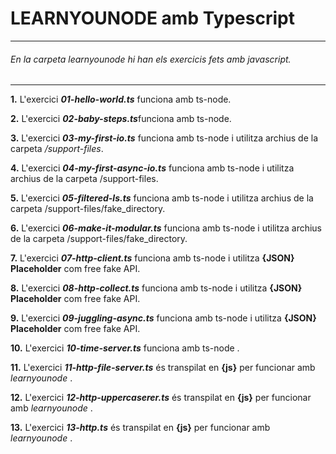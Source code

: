 # LEARNYOUNODE amb Typescript

------------

###### En la carpeta learnyounode hi han els exercicis fets amb javascript.

------------






**1.** L'exercici ***01-hello-world.ts*** funciona amb ts-node.

**2.** L'exercici ***02-baby-steps.ts***funciona amb ts-node.

**3.** L'exercici ***03-my-first-io.ts*** funciona amb ts-node i utilitza archius de la carpeta */support-files*.

**4.** L'exercici ***04-my-first-async-io.ts*** funciona amb ts-node i utilitza archius de la carpeta /support-files.

**5.** L'exercici ***05-filtered-ls.ts*** funciona amb ts-node i utilitza archius de la carpeta /support-files/fake_directory.

**6.** L'exercici ***06-make-it-modular.ts*** funciona amb ts-node i utilitza archius de la carpeta /support-files/fake_directory.

**7.** L'exercici ***07-http-client.ts*** funciona amb ts-node i utilitza **{JSON} Placeholder** com free fake API.

**8.** L'exercici ***08-http-collect.ts*** funciona amb ts-node i utilitza **{JSON} Placeholder** com free fake API.

**9.** L'exercici ***09-juggling-async.ts*** funciona amb ts-node i utilitza **{JSON} Placeholder** com free fake API.

**10.** L'exercici ***10-time-server.ts*** funciona amb ts-node .

**11.** L'exercici ***11-http-file-server.ts*** és transpilat en **{js}** per funcionar amb *learnyounode* .

**12.** L'exercici ***12-http-uppercaserer.ts*** és transpilat en **{js}** per funcionar amb *learnyounode* .

**13.** L'exercici ***13-http.ts*** és transpilat en **{js}** per funcionar amb *learnyounode* .
